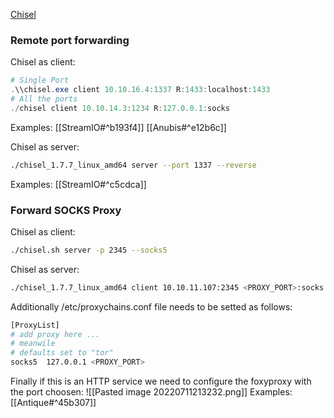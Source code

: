 [Chisel](https://github.com/jpillora/chisel/releases)

### Remote port forwarding
Chisel as client:
```powershell
# Single Port
.\\chisel.exe client 10.10.16.4:1337 R:1433:localhost:1433
# All the ports
./chisel client 10.10.14.3:1234 R:127.0.0.1:socks
```
Examples:
[[StreamIO#^b193f4]]
[[Anubis#^e12b6c]]

Chisel as server:
```bash
./chisel_1.7.7_linux_amd64 server --port 1337 --reverse
```
Examples:
[[StreamIO#^c5cdca]]

### Forward SOCKS Proxy
Chisel as client:
```bash
./chisel.sh server -p 2345 --socks5
```
Chisel as server:
```bash
./chisel_1.7.7_linux_amd64 client 10.10.11.107:2345 <PROXY_PORT>:socks
```
Additionally /etc/proxychains.conf file needs to be setted as follows:
```bash
[ProxyList]
# add proxy here ...
# meanwile
# defaults set to "tor"
socks5  127.0.0.1 <PROXY_PORT>
```
Finally if this is an HTTP service we need to configure the foxyproxy with the port choosen:
![[Pasted image 20220711213232.png]]
Examples:
[[Antique#^45b307]]